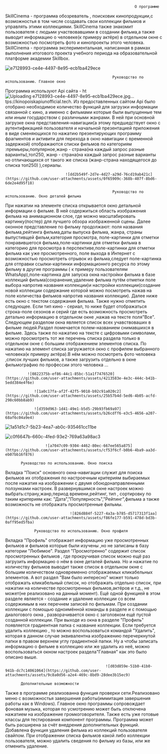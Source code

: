                                                               О программе                                                              
SkillCinema - программа обозреватель , поисковик кинопродукции,с возможностья в том числе создавать свои коллекции фильмов и управлять этими коллекциями.
SkillCinema также знакомит пользователя с людьми участвовавшими в создании фильма,а также выводит информацию о человеке(к примеру актёре) в отдельном окне с возможностью посмотреть фото и кинопроекты этого человека.
SkillCinema -  программа экспериментальная, написанная в рамках выполнения итогового проекта учебного периода на образовательной платформе академии Skillbox.

![e7128993-ce4e-4497-8e95-ecb1ba429ece](https://github.com/user-attachments/assets/539c3442-6ff3-410f-9ba4-bdd8455e88e3)

                                                             
                                                    Руководство по использованию. Главное окно                                                    
  Программа используют Api сайта - ht![Uploading e7128993-ce4e-4497-8e95-ecb1ba429ece.jpg…]()
tps://kinopoiskapiunofficial.tech. Из предоставленных сайтом Api было отобрано необходимое количество функций для загрузки
информации связанной с кино, а именно  с фильмами которые были выпущенные тем или иным государством с различными жанрами.
В ней при основной загрузке окна представления-навигации(а этому предшедствует окно с аутентификацией пользователя и начальной презентацией приложения в виде сменяющихся по нажатию презентирующих программу фрагментов и  активити  для перехода в окно навигации с временной задержкой) отображаются списки фильмов по категориям :премьеры,популярное,жанр - страна(на каждый запрос разные варианты),топ250, 
жанр - страна(на каждый запрос разные варианты но отличающихся от такого же списка (жанр-страна находящегося до списка топ250) ),сериалы.

                               ![dd2b549f-2d7e-4d27-a29d-76cd19ab421c](https://github.com/user-attachments/assets/0f65909c-368b-407f-8bd6-6de2e4d95f18)
                              
                                                    Руководство по использованию. Окно деталей фильма                                                    
 При нажатии на элементе списка открывается окно детальной информации о фильме. В ней содержиться область изображения фильма на анимационном слое, 
где можно масштабировать картинку(постер) для лучшего обзора изображенной сцены. Далее оконное представление по фильму продолжают: поля названия фильма,рейтинга фильма,даты выпуска фильма, жанра,
страны выпустивщей фильм,категория просмотра, поле-картинки для отметки понравившегося фильма,поле-картинки для отметки  фильма в категорию для просмотра в перспективе,поле-картинки для отметки  фильма как уже просмотренного, поле выхода в Интернет с возможностью просмотреть отрывок из фильма,следует поле-картинка 
для отправки ссылки-картинки информационнго ресурса по этому фильму в другие программы ( к примеру пользователям WhatsApp),поле-картинка для запуска окна настройки фильма в базе коллекций фильма(сохранение,удаление фильма путём отметки поле выбора напротив названия коллекции)и настройки коллекции(создание новой коллекции содержание которой можно посмотреть нажав на поле количества фильмов напротив названия коллекции).
Далее ниже есть окно  с текстом содержания фильма. Также нужно отметить следующее. Если тип кино - сериал, то ниже будет отображаться строка-поле сезонов и серий где есть возможность просмотреть детально информацию в отдельном окне ,нажав на тексте поля"Все".
Следующем разделом окна является список всех учавствоваших в фильме людей.Раздел  помечается полем-названием  снимавшихся в фильме. Здесь также по нажатию на тексте с цифровыми символами, можно просмотреть тот же перечень списка раздела только в отдельном окне с большим отображением элементов списка. По нажатию на элемент списка загружается окно с профилем выбранного человека(к примеру актёра).В нём можно посмотреть фото человека ,список лучших фильмов, а также загрузить отдельно в окне фильмографию по профессии этого человека ... 


              ![0822375b-ef86-44c1-85bc-51a1f7476520](https://github.com/user-attachments/assets/4213583e-4e3c-444c-b41b-5edd384e4f6e)
                 
                 ![1a0c17fa-af2f-42f5-9018-b92c91a020c2](https://github.com/user-attachments/assets/25b57b4d-5ed6-4b05-acfd-298c60bb8ab9)

                 ![d359d963-1d41-49e1-b5d5-29b93fb69a97](https://github.com/user-attachments/assets/b26cdff6-e3c5-4656-a207-68af6c04a9e4)

![1a51d1c7-5b23-4ea7-ab0c-935461cc11be](https://github.com/user-attachments/assets/f615e802-fcd6-4726-9307-26ae1d3a2786)

![c0f6647b-660c-4fed-93e2-769a63a98ac3](https://github.com/user-attachments/assets/cf2545ed-0c70-4d38-b752-13f95045f7e9)

                      ![a7047c09-9304-4462-80ec-667ee565a875](https://github.com/user-attachments/assets/cf53f6cf-b0b6-4ba9-aa3d-eb07bb16f876)
                      
           Руководство по использованию. Окно поиска                                                  
Вкладка "Поиск" основного окна-навигации служит для поиска фильмов их отображения по настроечным критериям выбираемых после нажатия на изображении с двумя обоюдонаправленными ползунками настроек.  В развернувшимся окне настроек можно выбрать:страну,жанр,период времени,рейтинг, тип , сортировку по таким критериям как: "Дата","Популярность","Рейтинг",фильма а также возможность не отображать просмотренные фильмы.

                                 ![826d884f-5227-4a3a-b785-d5717313f1aa](https://github.com/user-attachments/assets/f86fe177-b591-478d-bd3b-0aff95ed5fba)
                                 
                 Руководство по использованию. Окно профиля                                                
Вкладка "Профиль" отображает информацию уже просмотренных фильмов и фильмов которые были изучены ,но не записаны в базу категории "Любимое".
Раздел "Просмотренно" содержит список просмотренных фильмов , где прокручивая список можно ещё раз загрузить информацию о нём в окне деталей фильма.
Но и нажатие по количеству фильмов выводит также список в отдельном окне с большим количеством одновременно отображаемых кликабельных элементов.
А вот раздел "Вам было интересно" может только отображать кликабельный список, но отображать отдельно список, при нажатии на количестве просмотренных фильмов,актёров и т.д., не может(не реализовано на данный момент).
Ещё одной функцией в этом разделе является - создание и удаление коллекции со всем содержимым в них перечнем записей по фильмам.
При создании коллекции с помощью одноимённой команды в разделе и с помощью диалогового окна , разворачивается окно с заголовком ещё пустой созданной коллекции.
При выходе из окна в разделе "Профиль" появляется градиентная папка с название коллекции. Если требуется удалить коллекцию , то можно воспользоваться командой "Удалить", которая в данном случае эквивалентна изображению перечеркнутой папки в правом верхнем углу градиентной папки.
Ну а чтобы записать информацию о фильме в коллекцию или же удалить из неё, можно воспользоваться окном настроек раздела"Главная" как это было описано выше.

                                                 ![d03d859e-51b0-41b0-941b-dc7c14061064](https://github.com/user-attachments/assets/9c8a0d56-a2e4-469c-8bd9-28dee3b15ec9)
                                                 
           Дополнительные возможности
Также в программе реализованна функция проверки сети.Реализовано меню с возможностья завершения работы(иммитация завершения работы как в Windows).
Главное окно программы сопровождает фоновая музыка, которая по усмотрению может быть отключена нажатием на изображение громкоговорителя.
Также есть уже готовые классы для тестирования компонент программы.
Программа может быть расширена  за счёт внедрения дополнительных функций.
Добавлена функция удаления фильма из коллекций пользователя свайпом.
При отображении списка фильмов какой либо коллекции пользователя, можно удалить сведения по фильму из базы, или же отменить удаление.

